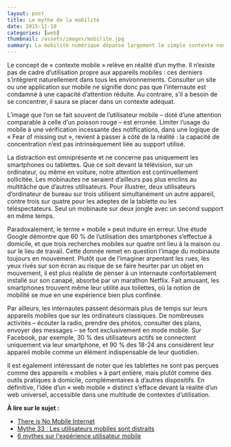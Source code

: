 ```yaml
---
layout: post
title: Le mythe de la mobilité
date: 2015-11-10
categories: [web]
thumbnail: /assets/images/mobilite.jpg
summary: La mobilité numérique dépasse largement le simple contexte nomade, redéfinissant nos habitudes d'utilisation des appareils connectés.
---
```


Le concept de « contexte mobile » relève en réalité d’un mythe. Il n’existe pas de cadre d’utilisation propre aux appareils mobiles : ces derniers s’intègrent naturellement dans tous les environnements. Consulter un site ou une application sur mobile ne signifie donc pas que l’internaute est condamné à une capacité d’attention réduite. Au contraire, s’il a besoin de se concentrer, il saura se placer dans un contexte adéquat.

L’image que l’on se fait souvent de l’utilisateur mobile – doté d’une attention comparable à celle d’un poisson rouge – est erronée. Limiter l’usage du mobile à une vérification incessante des notifications, dans une logique de « Fear of missing out », revient à passer à côté de la réalité : la capacité de concentration n’est pas intrinsèquement liée au support utilisé.

La distraction est omniprésente et ne concerne pas uniquement les smartphones ou tablettes. Que ce soit devant la télévision, sur un ordinateur, ou même en voiture, notre attention est continuellement sollicitée. Les mobinautes ne seraient d’ailleurs pas plus enclins au multitâche que d’autres utilisateurs. Pour illustrer, deux utilisateurs d’ordinateur de bureau sur trois utilisent simultanément un autre appareil, contre trois sur quatre pour les adeptes de la tablette ou les téléspectateurs. Seul un mobinaute sur deux jongle avec un second support en même temps.

Paradoxalement, le terme « mobile » peut induire en erreur. Une étude Google démontre que 60 % de l’utilisation des smartphones s’effectue à domicile, et que trois recherches mobiles sur quatre ont lieu à la maison ou sur le lieu de travail. Cette donnée remet en question l’image du mobinaute toujours en mouvement. Plutôt que de l’imaginer arpentant les rues, les yeux rivés sur son écran au risque de se faire heurter par un objet en mouvement, il est plus réaliste de penser à un internaute confortablement installé sur son canapé, absorbé par un marathon Netflix. Fait amusant, les smartphones trouvent même leur utilité aux toilettes, où la notion de mobilité se mue en une expérience bien plus confinée.

Par ailleurs, les internautes passent désormais plus de temps sur leurs appareils mobiles que sur les ordinateurs classiques. De nombreuses activités – écouter la radio, prendre des photos, consulter des plans, envoyer des messages – se font exclusivement en mode mobile. Sur Facebook, par exemple, 30 % des utilisateurs actifs se connectent uniquement via leur smartphone, et 90 % des 18-24 ans considèrent leur appareil mobile comme un élément indispensable de leur quotidien.

Il est également intéressant de noter que les tablettes ne sont pas perçues comme des appareils « mobiles » à part entière, mais plutôt comme des outils pratiques à domicile, complémentaires à d’autres dispositifs. En définitive, l’idée d’un « web mobile » distinct s’efface devant la réalité d’un web universel, accessible dans une multitude de contextes d’utilisation.

<p><strong>À lire sur le sujet :</strong></p>
<ul>
  <li>
    <a href="http://www.smashingmagazine.com/2013/02/there-is-no-mobile-internet/">There is No Mobile Internet</a>
  </li>
  <li>
    <a href="http://uxmyths.com/post/99302792550/myth-33-mobile-users-are-distracted">Mythe 33 : Les utilisateurs mobiles sont distraits</a>
  </li>
  <li>
    <a href="http://neoinsight.com/insights/articles/2011/11/09/6-myths-about-the-mobile-user-experience/">6 mythes sur l'expérience utilisateur mobile</a>
  </li>
</ul>
